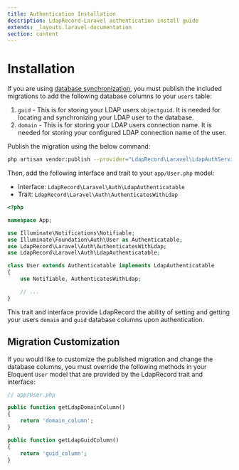 ```yaml
---
title: Authentication Installation
description: LdapRecord-Laravel authentication install guide
extends: _layouts.laravel-documentation
section: content
---
```


# Installation

If you are using [database synchronization](/docs/laravel/auth#database), you must publish the included migrations
to add the following database columns to your `users` table:

1. `guid` - This is for storing your LDAP users `objectguid`. It is needed for
   locating and synchronizing your LDAP user to the database.
2. `domain` - This is for storing your LDAP users connection name. It is needed for
   storing your configured LDAP connection name of the user.

Publish the migration using the below command:

```bash
php artisan vendor:publish --provider="LdapRecord\Laravel\LdapAuthServiceProvider"
```

Then, add the following interface and trait to your `app/User.php` model:

- Interface: `LdapRecord\Laravel\Auth\LdapAuthenticatable`
- Trait: `LdapRecord\Laravel\Auth\AuthenticatesWithLdap`

```php
<?php

namespace App;

use Illuminate\Notifications\Notifiable;
use Illuminate\Foundation\Auth\User as Authenticatable;
use LdapRecord\Laravel\Auth\AuthenticatesWithLdap;
use LdapRecord\Laravel\Auth\LdapAuthenticatable;

class User extends Authenticatable implements LdapAuthenticatable
{
    use Notifiable, AuthenticatesWithLdap;

    // ...
}
```

This trait and interface provide LdapRecord the ability of setting and getting your users
`domain` and `guid` database columns upon authentication.

## Migration Customization

If you would like to customize the published migration and change the database columns, you
must override the following methods in your Eloquent `User` model that are provided by
the LdapRecord trait and interface:

```php
// app/User.php

public function getLdapDomainColumn()
{
    return 'domain_column';
}

public function getLdapGuidColumn()
{
    return 'guid_column';
}
```
